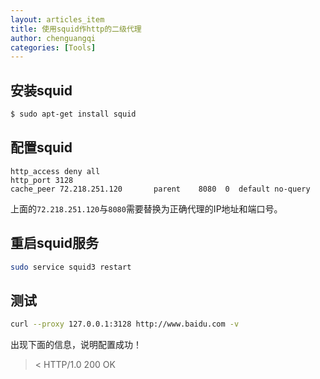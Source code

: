 ```yaml
---
layout: articles_item
title: 使用squid作http的二级代理
author: chenguangqi
categories: [Tools]
---
```


## 安装squid

```bash
$ sudo apt-get install squid
```

## 配置squid

```squid
http_access deny all
http_port 3128
cache_peer 72.218.251.120       parent    8080  0  default no-query
```

上面的`72.218.251.120`与`8080`需要替换为正确代理的IP地址和端口号。

## 重启squid服务

```bash
sudo service squid3 restart
```

## 测试

```bash
curl --proxy 127.0.0.1:3128 http://www.baidu.com -v
```
出现下面的信息，说明配置成功！
>
>< HTTP/1.0 200 OK
>
